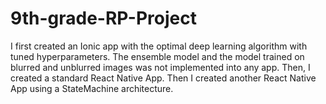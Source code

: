 # 9th-grade-RP-Project

I first created an Ionic app with the optimal deep learning algorithm with tuned hyperparameters. The ensemble model and the model trained on blurred and unblurred images was not implemented into any app. Then, I created a standard React Native App. Then I created another React Native App using a StateMachine architecture.
